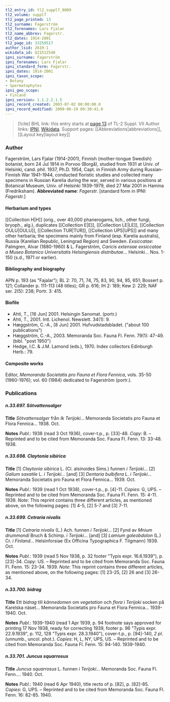```yaml
---
tl2_entry_id: tl2_suppl7_0009
tl2_volume: suppl7
tl2_page_printed: 13
tl2_surname: Fagerström
tl2_forenames: Lars Fjalar
tl2_name_abbrev: Fagerstr.
tl2_dates: 1914-2001
tl2_page_id: 33259517
author_lsid: 2619-1
wikidata_id: Q21512540
ipni_surname: Fagerström
ipni_forenames: Lars Fjalar
ipni_standard_form: Fagerstr.
ipni_dates: 1914-2001
ipni_taxon_scope: 
- Botany
- Spermatophytes
ipni_geo_scope: 
- Finland
ipni_version: 1.1.2.2.1.5
ipni_record_created: 2003-07-02 00:00:00.0
ipni_record_modified: 2009-06-19 09:30:41.0
---
```


> [!cite] BHL link: this entry starts at [page 13](https://www.biodiversitylibrary.org/page/33259517) of TL-2 Suppl. VII
> Author links: [IPNI](https://www.ipni.org/a/2619-1), [Wikidata](https://www.wikidata.org/wiki/Q21512540). Support pages: [[Abbreviations|abbreviations]], [[Layout key|layout key]]

### Author

Fagerström, Lars Fjalar (1914-2001), Finnish (mother-tongue Swedish) botanist, born 24 Jul 1914 in Porvoo (Borgå), studied from 1931 at Univ. of Helsinki, cand. phil. 1937, Ph.D. 1954, Capt. in Finnish Army during Russian-Finnish War 1941-1944, conducted floristic studies and collected many specimens in Russian Karelia during the war, served in various positions at Botanical Museum, Univ. of Helsinki 1939-1979, died 27 Mai 2001 in Hamina (Fredriksham). 
**Abbreviated name**: *Fagerstr.* \[standard form in IPNI: *Fagerstr.*\]

#### Herbarium and types

[[Collection H|H]] (orig., over 40,000 phanerogams, lich., other fungi, bryoph., alg.), duplicates [[Collection E|E]], [[Collection LE|LE]], [[Collection OULU|OULU]], [[Collection TUR|TUR]], [[Collection UPS|UPS]] and many other herbaria; the specimens mainly from Finland (esp. Karelia australis), Russia (Karelian Republic, Leningrad Region) and Sweden.
*Exsiccatae*: Palmgren, Alvar (1880-1960) & L. Fagerström, *Caricis extensae exsiccatae a Museo Botanico Universitatis Helsingiensis distributae*... Helsinki... Nos. 1-150 (s.d., 1971 or earlier).

#### Bibliography and biography

APN p. 193 (as "Fajalar"); BL 2: 70, 71, 74, 75, 83, 90, 94, 95, 651; Bossert p. 121; Collander p. 111-113 (48 titles); GR p. 616; IH 2: 189; Kew 2: 229; NAF ser. 2(5): 238; Portr. 3: 415.

#### Biofile

- Ahti, T., \[16 Jun\] 2001. Helsingin Sanomat. (portr.)
- Ahti, T., 2001. Intl. Lichenol. Newslett. 34(1): 9.
- Hæggström, C.-A., \[8 Jun\] 2001. Hufvudstadsbladet. ("about 100 publications")
- Hæggström, C.-A., 2003. Memoranda Soc. Fauna Fl. Fenn. 79(1): 47-49. (bibl. "post 1950")
- Hedge, I.C. & J.M. Lamond (eds.), 1970. Index collectors Edinburgh Herb.: 79.

#### Composite works

Editor, *Memoranda Societatis pro Fauna et Flora Fennica*, vols. 35-50 (1960-1976); vol. 60 (1984) dedicated to Fagerström (portr.).

### Publications

##### n.33.697. Sötvattensalger

**Title**
*Sötvattensalger* från *Ik Terijoki*... Memoranda Societatis pro Fauna et Flora Fennica... 1938. Oct.

**Notes**
*Publ*.: 1938 (read 3 Oct 1936), cover-t.p., p. \[33\]-48. *Copy*: B. – Reprinted and to be cited from Memoranda Soc. Fauna Fl. Fenn. 13: 33-48. 1938.

##### n.33.698. Claytonia sibirica

**Title**
\[1\] *Claytonia sibirica* L. (Cl. alsinoides Sims.) funnen *i Terijoki*... \[2\] *Galium saxatile* L. *i Terijoki*... \[and\] \[3\] *Dentaria bulbifera* L. *i Terijoki*... Memoranda Societatis pro Fauna et Flora Fennica... 1939. Oct.

**Notes**
*Publ*.: 1939 (read 1 Oct 1938), cover-t.p., p. \[4\]-11. *Copies*: G, UPS. – Reprinted and to be cited from Memoranda Soc. Fauna Fl. Fenn. 15: 4-11. 1939.
*Note*: This reprint contains three different articles, as mentioned above, on the following pages: \[1\] 4-5, \[2\] 5-7 and \[3\] 7-11.

##### n.33.699. Cetraria nivalis

**Title**
\[1\] *Cetraria nivalis* (L.) Ach. funnen *i Terijoki*... \[2\] Fynd av *Mnium drummondi* Bruch & Schimp. *i Terijoki*... \[and\] \[3\] *Lamium galeobdolon* (L.) Cr. *i Finland*... Helsinforsiae (Ex Officina Typographica F. Tilgmann) 1939. Oct.

**Notes**
*Publ*.: 1939 (read 5 Nov 1938, p. 32 footer "Typis expr. 16.6.1939"), p. \[23\]-34. *Copy*: US. – Reprinted and to be cited from Memoranda Soc. Fauna Fl. Fenn. 15: 23-34. 1939.
*Note*: This reprint contains three different articles, as mentioned above, on the following pages: \[1\] 23-25, \[2\] 26 and \[3\] 26-34.

##### n.33.700. bidrag

**Title**
Ett *bidrag* till *kännedomen* om *vegetation* och *flora* i *Terijoki* socken på Karelska näset... Memoranda Societatis pro Fauna et Flora Fennica... 1939-1940. Oct.

**Notes**
*Publ*.: 1939-1940 (read 1 Apr 1939, p. 94 footnote says approved for printing 17 Nov 1938, ready for correcting 1939, footer p. 96 "Typis expr. 22.9.1939", p. 112, 128 "Typis expr. 28.3.1940"), cover-t.p., p. \[94\]-140, *2 pl*. (unnumb., uncol. phot.). *Copies*: H, L, NY, UPS, US. – Reprinted and to be cited from Memoranda Soc. Fauna Fl. Fenn. 15: 94-140. 1939-1940.

##### n.33.701. Juncus squarrosus

**Title**
*Juncus squarrosus* L. funnen *i Terijoki*... Memoranda Soc. Fauna Fl. Fenn.... 1940. Oct.

**Notes**
*Publ*.: 1940 (read 6 Apr 1940), title recto of p. \[82\], p. \[82\]-85. *Copies*: G, UPS. – Reprinted and to be cited from Memoranda Soc. Fauna Fl. Fenn. 16: 82-85. 1940.

